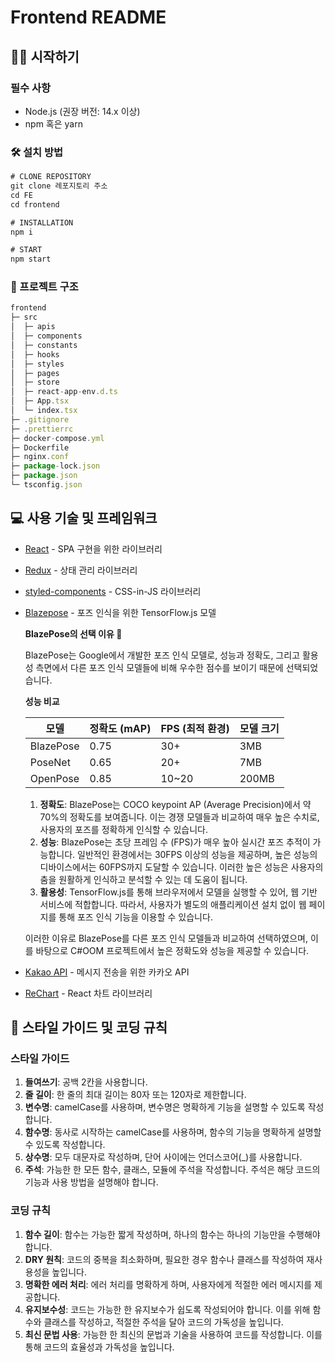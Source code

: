 # Frontend README

## ****🕺💃 시작하기****

### **필수 사항**

- Node.js (권장 버전: 14.x 이상)
- npm 혹은 yarn

### ****🛠️ 설치 방법****

```jsx
# CLONE REPOSITORY
git clone 레포지토리 주소
cd FE
cd frontend

# INSTALLATION
npm i

# START
npm start
```

### ****📁 프로젝트 구조****

```jsx
frontend
├─ src
│  ├─ apis
│  ├─ components
│  ├─ constants
│  ├─ hooks
│  ├─ styles
│  ├─ pages
│  ├─ store
│  ├─ react-app-env.d.ts
│  ├─ App.tsx
│  └─ index.tsx
├─ .gitignore
├─ .prettierrc
├─ docker-compose.yml
├─ Dockerfile
├─ nginx.conf
├─ package-lock.json
├─ package.json
└─ tsconfig.json
```

## ****💻 사용 기술 및 프레임워크****

- [React](https://reactjs.org/) - SPA 구현을 위한 라이브러리
- [Redux](https://redux.js.org/) - 상태 관리 라이브러리
- [styled-components](https://styled-components.com/) - CSS-in-JS 라이브러리
- [Blazepose](https://github.com/tensorflow/tfjs-models/tree/master/pose-detection) - 포즈 인식을 위한 TensorFlow.js 모델
    
    **BlazePose의 선택 이유 🎯**
    
    BlazePose는 Google에서 개발한 포즈 인식 모델로, 성능과 정확도, 그리고 활용성 측면에서 다른 포즈 인식 모델들에 비해 우수한 점수를 보이기 때문에 선택되었습니다.
    
    **성능 비교**
    
    | 모델 | 정확도 (mAP) | FPS (최적 환경) | 모델 크기 |
    | --- | --- | --- | --- |
    | BlazePose | 0.75 | 30+ | 3MB |
    | PoseNet | 0.65 | 20+ | 7MB |
    | OpenPose | 0.85 | 10~20 | 200MB |
    1. **정확도**: BlazePose는 COCO keypoint AP (Average Precision)에서 약 70%의 정확도를 보여줍니다. 이는 경쟁 모델들과 비교하여 매우 높은 수치로, 사용자의 포즈를 정확하게 인식할 수 있습니다.
    2. **성능**: BlazePose는 초당 프레임 수 (FPS)가 매우 높아 실시간 포즈 추적이 가능합니다. 일반적인 환경에서는 30FPS 이상의 성능을 제공하며, 높은 성능의 디바이스에서는 60FPS까지 도달할 수 있습니다. 이러한 높은 성능은 사용자의 춤을 원활하게 인식하고 분석할 수 있는 데 도움이 됩니다.
    3. **활용성**: TensorFlow.js를 통해 브라우저에서 모델을 실행할 수 있어, 웹 기반 서비스에 적합합니다. 따라서, 사용자가 별도의 애플리케이션 설치 없이 웹 페이지를 통해 포즈 인식 기능을 이용할 수 있습니다.
    
    이러한 이유로 BlazePose를 다른 포즈 인식 모델들과 비교하여 선택하였으며, 이를 바탕으로 C#OOM 프로젝트에서 높은 정확도와 성능을 제공할 수 있습니다.
    
- [Kakao API](https://developers.kakao.com/docs/latest/ko/message/rest-api) - 메시지 전송을 위한 카카오 API
- [ReChart](https://recharts.org/) - React 차트 라이브러리

## **📝 스타일 가이드 및 코딩 규칙**

### **스타일 가이드**

1. **들여쓰기**: 공백 2칸을 사용합니다.
2. **줄 길이**: 한 줄의 최대 길이는 80자 또는 120자로 제한합니다.
3. **변수명**: camelCase를 사용하며, 변수명은 명확하게 기능을 설명할 수 있도록 작성합니다.
4. **함수명**: 동사로 시작하는 camelCase를 사용하며, 함수의 기능을 명확하게 설명할 수 있도록 작성합니다.
5. **상수명**: 모두 대문자로 작성하며, 단어 사이에는 언더스코어(_)를 사용합니다.
6. **주석**: 가능한 한 모든 함수, 클래스, 모듈에 주석을 작성합니다. 주석은 해당 코드의 기능과 사용 방법을 설명해야 합니다.

### **코딩 규칙**

1. **함수 길이**: 함수는 가능한 짧게 작성하며, 하나의 함수는 하나의 기능만을 수행해야 합니다.
2. **DRY 원칙**: 코드의 중복을 최소화하며, 필요한 경우 함수나 클래스를 작성하여 재사용성을 높입니다.
3. **명확한 에러 처리**: 에러 처리를 명확하게 하며, 사용자에게 적절한 에러 메시지를 제공합니다.
4. **유지보수성**: 코드는 가능한 한 유지보수가 쉽도록 작성되어야 합니다. 이를 위해 함수와 클래스를 작성하고, 적절한 주석을 달아 코드의 가독성을 높입니다.
5. **최신 문법 사용**: 가능한 한 최신의 문법과 기술을 사용하여 코드를 작성합니다. 이를 통해 코드의 효율성과 가독성을 높입니다.